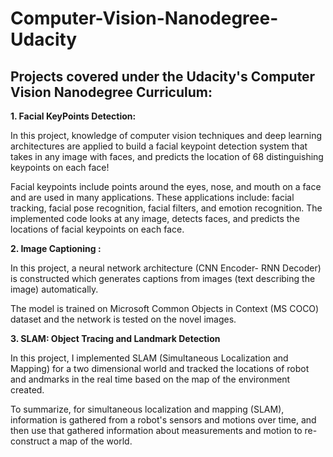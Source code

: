 # Computer-Vision-Nanodegree-Udacity

## Projects covered under the Udacity's Computer Vision Nanodegree Curriculum:


<b> 1. Facial KeyPoints Detection:  </b> <p> In this project, knowledge of computer vision techniques and deep learning architectures are applied to build a facial keypoint detection system that takes in any image with faces, and predicts the location of 68 distinguishing keypoints on each face!</p>

<p>Facial keypoints include points around the eyes, nose, and mouth on a face and are used in many applications. These applications include: facial tracking, facial pose recognition, facial filters, and emotion recognition. The implemented code looks at any image, detects faces, and predicts the locations of facial keypoints on each face. </p>

<b> 2. Image Captioning :</b> <p>In this project,  a neural network architecture (CNN Encoder- RNN Decoder) is constructed which generates captions from images (text describing the image) automatically.  </p>
  
The model is trained on Microsoft Common Objects in Context (MS COCO) dataset and the network is tested on the novel images.</p>

<b>3. SLAM: Object Tracing and Landmark Detection </b> <p> In this project, I implemented SLAM (Simultaneous Localization and Mapping) for a two dimensional world and tracked the locations of robot and andmarks in the real time based on the map of the environment created.</p>
<p> To summarize, for simultaneous localization and mapping (SLAM), information is gathered from a robot's sensors and motions over time, and then use that gathered information about measurements and motion to re-construct a map of the world. </p>
